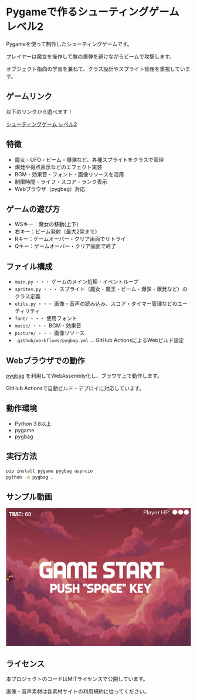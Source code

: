 # Pygameで作るシューティングゲーム レベル2

Pygameを使って制作したシューティングゲームです。

プレイヤーは魔女を操作して敵の爆弾を避けながらビームで攻撃します。

オブジェクト指向の学習を兼ねて、クラス設計やスプライト管理を重視しています。

## ゲームリンク

以下のリンクから遊べます！

[シューティングゲーム レベル2](https://okamoto-airi.github.io/web-pygame_level2-PC/)

## 特徴

- 魔女・UFO・ビーム・爆弾など、各種スプライトをクラスで管理
- 爆発や得点表示などのエフェクト実装
- BGM・効果音・フォント・画像リソースを活用
- 制限時間・ライフ・スコア・ランク表示
- Webブラウザ（pygbag）対応

## ゲームの遊び方

- WSキー：魔女の移動(上下)
- 右キー：ビーム発射（最大2発まで）
- Rキー：ゲームオーバー・クリア画面でリトライ
- Qキー：ゲームオーバー・クリア画面で終了

## ファイル構成

- `main.py` ・・・ ゲームのメイン処理・イベントループ
- `sprites.py` ・・・ スプライト（魔女・魔王・ビーム・爆弾・爆発など）のクラス定義
- `utils.py` ・・・ 画像・音声の読み込み、スコア・タイマー管理などのユーティリティ
- `font/` ・・・ 使用フォント
- `music/` ・・・ BGM・効果音
- `picture/` ・・・ 画像リソース
- `.github/workflows/pygbag.yml` … GitHub ActionsによるWebビルド設定

## Webブラウザでの動作

[pygbag](https://github.com/pygame-web/pygbag) を利用してWebAssembly化し、ブラウザ上で動作します。

GitHub Actionsで自動ビルド・デプロイに対応しています。

## 動作環境

- Python 3.8以上
- pygame
- pygbag

## 実行方法

```sh
pip install pygame pygbag asyncio
python -m pygbag .
```

## サンプル動画

![レベル2 サンプル動画](picture/level2_sample.gif)

## ライセンス

本プロジェクトのコードはMITライセンスで公開しています。

画像・音声素材は各素材サイトの利用規約に従ってください。
